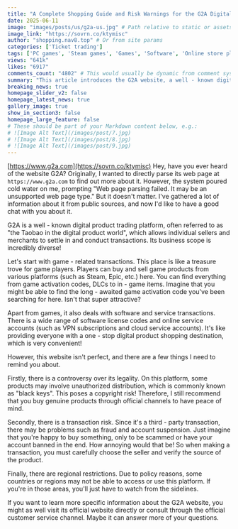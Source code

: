 ```yaml
---
title: "A Complete Shopping Guide and Risk Warnings for the G2A Digital Product Trading Platform"
date: 2025-06-11
image: "images/posts/us/g2a-us.jpg" # Path relative to static or assets
image_link: "https://sovrn.co/ktymisc"
author: "shopping.nav8.top" # Or from site params
categories: ['Ticket trading']
tags: ['PC games', 'Steam games', 'Games', 'Software', 'Online store platforms', 'Game platform services', 'VPN subscriptions', 'Cloud service accounts', 'Game activation codes', 'DLC', 'In-game items', 'Software authorization codes', 'Online service accounts']
views: "641k"
likes: "6917"
comments_count: "4802" # This would usually be dynamic from comment system
summary: "This article introduces the G2A website, a well - known digital product trading platform similar to Taobao in the digital product world. Its business covers the trading of games, software, and services. However, the website has issues such as disputes over legality, trading risks, and regional restrictions. It is recommended to purchase genuine products through official channels. When trading, choose sellers carefully and consult the official website or customer service for details. "
breaking_news: true   
homepage_slider_v2: false  
homepage_latest_news: true  
gallery_image: true  
show_in_section3: false
homepage_large_feature: false
# These should be part of your Markdown content below, e.g.:
# ![Image Alt Text](/images/post/7.jpg)
# ![Image Alt Text](/images/post/8.jpg)
# ![Image Alt Text](/images/post/9.jpg)
---
```

[https://www.g2a.com](https://sovrn.co/ktymisc)
Hey, have you ever heard of the website G2A? Originally, I wanted to directly parse its web page at `https://www.g2a.com` to find out more about it. However, the system poured cold water on me, prompting "Web page parsing failed. It may be an unsupported web page type." But it doesn't matter. I've gathered a lot of information about it from public sources, and now I'd like to have a good chat with you about it.

G2A is a well - known digital product trading platform, often referred to as "the Taobao in the digital product world", which allows individual sellers and merchants to settle in and conduct transactions. Its business scope is incredibly diverse!

Let's start with game - related transactions. This place is like a treasure trove for game players. Players can buy and sell game products from various platforms (such as Steam, Epic, etc.) here. You can find everything from game activation codes, DLCs to in - game items. Imagine that you might be able to find the long - awaited game activation code you've been searching for here. Isn't that super attractive?

Apart from games, it also deals with software and service transactions. There is a wide range of software license codes and online service accounts (such as VPN subscriptions and cloud service accounts). It's like providing everyone with a one - stop digital product shopping destination, which is very convenient!

However, this website isn't perfect, and there are a few things I need to remind you about.

Firstly, there is a controversy over its legality. On this platform, some products may involve unauthorized distribution, which is commonly known as "black keys". This poses a copyright risk! Therefore, I still recommend that you buy genuine products through official channels to have peace of mind.

Secondly, there is a transaction risk. Since it's a third - party transaction, there may be problems such as fraud and account suspension. Just imagine that you're happy to buy something, only to be scammed or have your account banned in the end. How annoying would that be! So when making a transaction, you must carefully choose the seller and verify the source of the product.

Finally, there are regional restrictions. Due to policy reasons, some countries or regions may not be able to access or use this platform. If you're in those areas, you'll just have to watch from the sidelines.

If you want to learn more specific information about the G2A website, you might as well visit its official website directly or consult through the official customer service channel. Maybe it can answer more of your questions. 
